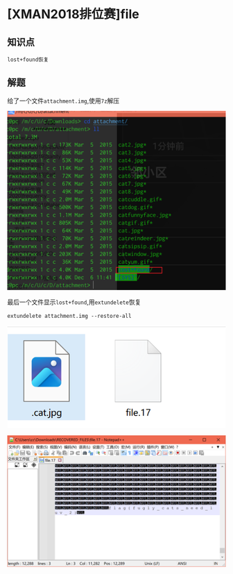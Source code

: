 # [XMAN2018排位赛]file

## 知识点

`lost+found恢复`

## 解题

给了一个文件`attachment.img`,使用`7z`解压

![](./img/114-1.png?lastModify=1711459557)

最后一个文件显示`lost+found`,用`extundelete`恢复

```
extundelete attachment.img --restore-all
```

![](./img/114-2.png?lastModify=1711459557)

![](./img/115-2.png?lastModify=1711459557)
